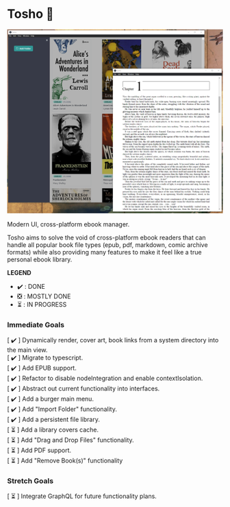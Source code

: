 # Tosho :book:

<img src="./brand/tosho-prototype.png"/>

Modern UI, cross-platform ebook manager.

Tosho aims to solve the void of cross-platform ebook readers that can handle all popular book file types (epub, pdf, markdown, comic archive formats) while also providing many features to make it feel like a true personal ebook library.

**LEGEND**

- :heavy_check_mark: : DONE
- :negative_squared_cross_mark: : MOSTLY DONE
- :hourglass_flowing_sand: : IN PROGRESS

### Immediate Goals

[ :heavy_check_mark: ] Dynamically render, cover art, book links from a system directory into the main view. <br>
[ :heavy_check_mark: ] Migrate to typescript. <br>
[ :heavy_check_mark: ] Add EPUB support. <br>
[ :heavy_check_mark: ] Refactor to disable nodeIntegration and enable contextIsolation. <br>
[ :heavy_check_mark: ] Abstract out current functionality into interfaces. <br>
[ :heavy_check_mark: ] Add a burger main menu. <br>
[ :heavy_check_mark: ] Add "Import Folder" functionality. <br>
[ :heavy_check_mark: ] Add a persistent file library. <br>
[ :hourglass_flowing_sand: ] Add a library covers cache. <br>
[ :hourglass_flowing_sand: ] Add "Drag and Drop Files" functionality. <br>
[ :hourglass_flowing_sand: ] Add PDF support. <br>
[ :hourglass_flowing_sand: ] Add "Remove Book(s)" functionality <br>

### Stretch Goals

[ :hourglass_flowing_sand: ] Integrate GraphQL for future functionality plans. <br>

